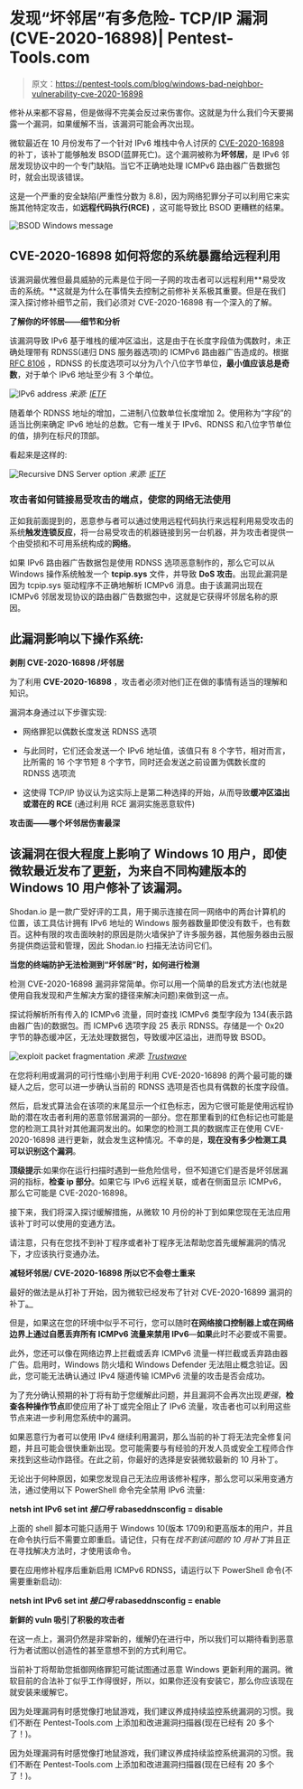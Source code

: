 # 发现“坏邻居”有多危险- TCP/IP 漏洞(CVE-2020-16898)| Pentest-Tools.com

> 原文：<https://pentest-tools.com/blog/windows-bad-neighbor-vulnerability-cve-2020-16898>

修补从来都不容易，但是做得不完美会反过来伤害你。这就是为什么我们今天要揭露一个漏洞，如果缓解不当，该漏洞可能会再次出现。

微软最近在 10 月份发布了一个针对 IPv6 堆栈中令人讨厌的 [CVE-2020-16898](https://nvd.nist.gov/vuln/detail/CVE-2020-16898#vulnCurrentDescriptionTitle) 的补丁，该补丁能够触发 BSOD(蓝屏死亡)。这个漏洞被称为**坏邻居**，是 IPv6 邻居发现协议中的一个专门缺陷。当它不正确地处理 ICMPv6 路由器广告数据包时，就会出现该错误。

这是一个严重的安全缺陷(严重性分数为 8.8)，因为网络犯罪分子可以利用它来实施其他特定攻击，如**远程代码执行(RCE)** ，这可能导致比 BSOD 更糟糕的结果。

![BSOD Windows message](img/a3cdec908b690f183ea68ca26f7a6eb5.png)

## **CVE-2020-16898 如何将您的系统暴露给远程利用**

该漏洞最优雅但最具威胁的元素是位于同一子网的攻击者可以远程利用**易受攻击的系统。**这就是为什么在事情失去控制之前修补关系极其重要。但是在我们深入探讨修补细节之前，我们必须对 CVE-2020-16898 有一个深入的了解。

**了解你的坏邻居——细节和分析**

该漏洞导致 IPv6 基于堆栈的缓冲区溢出，这是由于在长度字段值为偶数时，未正确处理带有 RDNSS(递归 DNS 服务器选项)的 ICMPv6 路由器广告造成的。根据 [RFC 8106](https://tools.ietf.org/html/rfc8106#section-5.3.1) ，RDNSS 的长度选项可以分为八个八位字节单位，**最小值应该总是奇数**，对于单个 IPv6 地址至少有 3 个单位。

![IPv6 address](img/51bef797b07ad154ff0d747f01907c27.png) *来源: [IETF](https://tools.ietf.org/html/rfc8106#section-5.3.1)* 

随着单个 RDNSS 地址的增加，二进制八位数单位长度增加 2。使用称为“字段”的适当比例来确定 IPv6 地址的总数。它有一堆关于 IPv6、RDNSS 和八位字节单位的值，排列在标尺的顶部。

看起来是这样的:

![Recursive DNS Server option](img/c5c5eb3f3de64b4b7e9667fafa027e0a.png) *来源: [IETF](https://tools.ietf.org/html/rfc8106#section-5.1)* 

### **攻击者如何链接易受攻击的端点，使您的网络无法使用**

正如我前面提到的，恶意参与者可以通过使用远程代码执行来远程利用易受攻击的系统**触发连锁反应**，将一台易受攻击的机器链接到另一台机器，并为攻击者提供一个由受损和不可用系统构成的**网络**。

如果 IPv6 路由器广告数据包是使用 RDNSS 选项恶意制作的，那么它可以从 Windows 操作系统触发一个 **tcpip.sys** 文件，并导致 **DoS 攻击**。出现此漏洞是因为 tcpip.sys 驱动程序不正确地解析 ICMPv6 消息。由于该漏洞出现在 ICMPv6 邻居发现协议的路由器广告数据包中，这就是它获得坏邻居名称的原因。

## **此漏洞影响以下操作系统:**

**剥削 CVE-2020-16898 /坏邻居**

为了利用 **CVE-2020-16898** ，攻击者必须对他们正在做的事情有适当的理解和知识。

漏洞本身通过以下步骤实现:

*   网络罪犯以偶数长度发送 RDNSS 选项

*   与此同时，它们还会发送一个 IPv6 地址值，该值只有 8 个字节，相对而言，比所需的 16 个字节短 8 个字节，同时还会发送之前设置为偶数长度的 RDNSS 选项流

*   这使得 TCP/IP 协议认为这实际上是第二种选择的开始，从而导致**缓冲区溢出或潜在的 RCE** (通过利用 RCE 漏洞实施恶意软件)

<template x-if="showVideo"></template>

**攻击面——哪个坏邻居伤害最深**

## 该漏洞在很大程度上影响了 Windows 10 用户，即使微软最近发布了[更新](https://portal.msrc.microsoft.com/en-US/security-guidance/advisory/CVE-2020-16898)，为来自不同构建版本的 Windows 10 用户修补了该漏洞。

Shodan.io 是一款广受好评的工具，用于揭示连接在同一网络中的两台计算机的位置，该工具估计拥有 IPv6 地址的 Windows 服务器数量即使没有数千，也有数百。这种有限的攻击面映射的原因是防火墙保护了许多服务器，其他服务器由云服务提供商运营和管理，因此 Shodan.io 扫描无法访问它们。

**当您的终端防护无法检测到“坏邻居”时，如何进行检测**

检测 CVE-2020-16898 漏洞非常简单。你可以用一个简单的启发式方法(也就是使用自我发现和产生解决方案的捷径来解决问题)来做到这一点。

探试将解析所有传入的 ICMPv6 流量，同时查找 ICMPv6 类型字段为 134(表示路由器广告)的数据包。而 ICMPv6 选项字段 25 表示 RDNSS。存储是一个 0x20 字节的静态缓冲区，无法处理数据包，导致缓冲区溢出，进而导致 BSOD。

![exploit packet fragmentation](img/035133db513987ab7cec06bae6fa47af.png) *来源: [Trustwave](https://www.trustwave.com/en-us/resources/blogs/spiderlabs-blog/bad-neighbors-can-break-windows-cve-2020-16898/)* 

在您将利用或漏洞的可行性缩小到用于利用 CVE-2020-16898 的两个最可能的嫌疑人之后，您可以进一步确认当前的 RDNSS 选项是否也具有偶数的长度字段值。

然后，启发式算法会在该项的末尾显示一个红色标志，因为它很可能是使用远程协助的潜在攻击者利用的恶意邻居漏洞的一部分。您在那里看到的红色标记也可能是您的检测工具针对其他漏洞发出的。如果您的检测工具的数据库正在使用 CVE-2020-16898 进行更新，就会发生这种情况。不幸的是，**现在没有多少检测工具可以识别这个漏洞**。

**顶级提示**:如果你在运行扫描时遇到一些危险信号，但不知道它们是否是坏邻居漏洞的指标，**检查 ip 部分**。如果它与 IPv6 远程关联，或者在侧面显示 ICMPv6，那么它可能是 CVE-2020-16898。

接下来，我们将深入探讨缓解措施，从微软 10 月份的补丁到如果您现在无法应用该补丁时可以使用的变通方法。

请注意，只有在您找不到补丁程序或者补丁程序无法帮助您首先缓解漏洞的情况下，才应该执行变通办法。

**减轻坏邻居/ CVE-2020-16898 所以它不会卷土重来**

最好的做法是从打补丁开始，因为微软已经发布了针对 CVE-2020-16899 漏洞的补丁[。](https://portal.msrc.microsoft.com/en-US/security-guidance/advisory/CVE-2020-16898)

但是，如果这在您的环境中似乎不可行，您可以随时**在网络接口控制器上或在网络边界上通过自愿丢弃所有 ICMPv6 流量来禁用 IPv6**—**如果**此时不必要或不需要。

此外，您还可以像在网络边界上拦截或丢弃 ICMPv6 流量一样拦截或丢弃路由器广告。启用时，Windows 防火墙和 Windows Defender 无法阻止概念验证。因此，您可能无法确认通过 IPv4 隧道传输 ICMPv6 流量的攻击是否会成功。

为了充分确认预期的补丁将有助于您缓解此问题，并且漏洞不会再次出现*更强*，**检查各种操作节点**即使应用了补丁或完全阻止了 IPv6 流量，攻击者也可以利用这些节点来进一步利用您系统中的漏洞。

如果恶意行为者可以使用 IPv4 继续利用漏洞，那么当前的补丁将无法完全修复问题，并且可能会很快重新出现。您可能需要与有经验的开发人员或安全工程师合作来找到这些动作路径。在此之前，你最好的选择是安装微软最新的 10 月补丁。

无论出于何种原因，如果您发现自己无法应用该修补程序，那么您可以采用变通方法，通过使用以下 PowerShell 命令完全禁用 IPv6 流量:

**netsh int IPv6 set int *接口号* rabaseddnsconfig = disable**

上面的 shell 脚本可能只适用于 Windows 10(版本 1709)和更高版本的用户，并且在命令执行后不需要立即重启。请记住，只有在*找不到该问题的 10 月补丁*并且正在寻找解决方法时，才使用该命令。

要在应用修补程序后重新启用 ICMPv6 RDNSS，请运行以下 PowerShell 命令(不需要重新启动):

**netsh int IPv6 set int *接口号* rabaseddnsconfig = enable**

**新鲜的 vuln 吸引了积极的攻击者**

在这一点上，漏洞仍然是非常新的，缓解仍在进行中，所以我们可以期待看到恶意行为者试图以创造性的甚至意想不到的方式利用它。

当前补丁将帮助您抵御网络罪犯可能试图通过恶意 Windows 更新利用的漏洞。微软目前的合法补丁似乎工作得很好，所以，如果你还没有安装它，那么你应该现在就安装来缓解它。

因为处理漏洞有时感觉像打地鼠游戏，我们建议养成持续监控系统漏洞的习惯。我们不断在 Pentest-Tools.com 上添加和改进漏洞扫描器(现在已经有 20 多个了！)。

因为处理漏洞有时感觉像打地鼠游戏，我们建议养成持续监控系统漏洞的习惯。我们不断在 Pentest-Tools.com 上添加和改进漏洞扫描器(现在已经有 20 多个了！)。